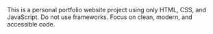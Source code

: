 <!-- Use this file to provide workspace-specific custom instructions to Copilot. For more details, visit https://code.visualstudio.com/docs/copilot/copilot-customization#_use-a-githubcopilotinstructionsmd-file -->

This is a personal portfolio website project using only HTML, CSS, and JavaScript. Do not use frameworks. Focus on clean, modern, and accessible code.
